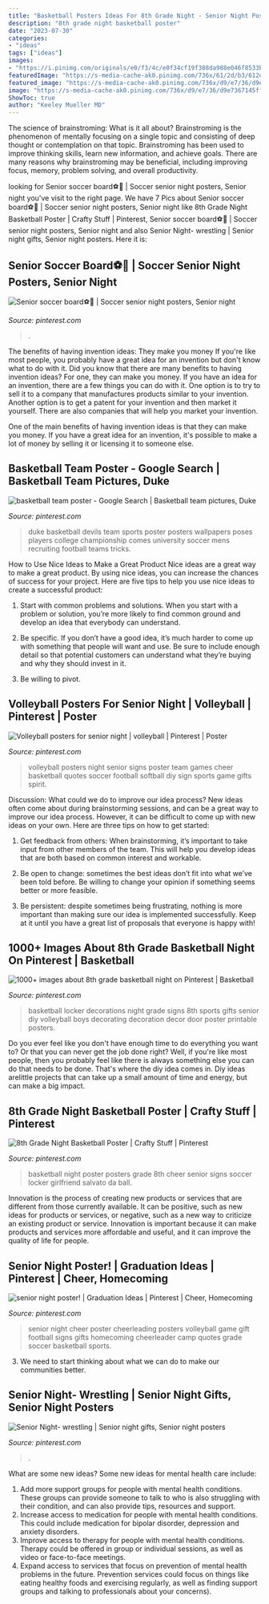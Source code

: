 ```yaml
---
title: "Basketball Posters Ideas For 8th Grade Night - Senior Night Poster!"
description: "8th grade night basketball poster"
date: "2023-07-30"
categories:
- "ideas"
tags: ["ideas"]
images:
- "https://i.pinimg.com/originals/e0/f3/4c/e0f34cf19f388da988e046f8533bf054.jpg"
featuredImage: "https://s-media-cache-ak0.pinimg.com/736x/61/2d/b3/612db3c1cdfbbdeb81bfedcea1b356e9.jpg"
featured_image: "https://s-media-cache-ak0.pinimg.com/736x/d9/e7/36/d9e7367145ffb67167706d53d2adca6b.jpg"
image: "https://s-media-cache-ak0.pinimg.com/736x/d9/e7/36/d9e7367145ffb67167706d53d2adca6b.jpg"
ShowToc: true
author: "Keeley Mueller MD"
---
```



The science of brainstroming: What is it all about?
Brainstroming is the phenomenon of mentally focusing on a single topic and consisting of deep thought or contemplation on that topic. Brainstroming has been used to improve thinking skills, learn new information, and achieve goals. There are many reasons why brainstroming may be beneficial, including improving focus, memory, problem solving, and overall productivity.

	

		
looking for Senior soccer board⚽️🖤 | Soccer senior night posters, Senior night you've visit to the right page. We have 7 Pics about Senior soccer board⚽️🖤 | Soccer senior night posters, Senior night like 8th Grade Night Basketball Poster | Crafty Stuff | Pinterest, Senior soccer board⚽️🖤 | Soccer senior night posters, Senior night and also Senior Night- wrestling | Senior night gifts, Senior night posters. Here it is:
		
    
## Senior Soccer Board⚽️🖤 | Soccer Senior Night Posters, Senior Night

<img loading=lazy src="https://i.pinimg.com/originals/c1/1a/3c/c11a3cc6dcd1fc3513aaf785580166da.jpg" onerror="this.onerror=null;this.src='https://tse1.mm.bing.net/th?id=OIP.BpNbUtTgCwyYHItI5unAKgHaJ4&amp;pid=15.1';" alt="Senior soccer board⚽️🖤 | Soccer senior night posters, Senior night">

_Source: pinterest.com_

>. 

	

The benefits of having invention ideas: They make you money
If you're like most people, you probably have a great idea for an invention but don't know what to do with it. Did you know that there are many benefits to having invention ideas? For one, they can make you money.
If you have an idea for an invention, there are a few things you can do with it. One option is to try to sell it to a company that manufactures products similar to your invention. Another option is to get a patent for your invention and then market it yourself. There are also companies that will help you market your invention.

One of the main benefits of having invention ideas is that they can make you money. If you have a great idea for an invention, it's possible to make a lot of money by selling it or licensing it to someone else.

    
## Basketball Team Poster - Google Search | Basketball Team Pictures, Duke

<img loading=lazy src="https://i.pinimg.com/originals/b0/4c/63/b04c6307355d4566957031457334da1c.jpg" onerror="this.onerror=null;this.src='https://tse2.mm.bing.net/th?id=OIP.ys8kag1VOy1yy0IIc5KJuAHaLH&amp;pid=15.1';" alt="basketball team poster - Google Search | Basketball team pictures, Duke">

_Source: pinterest.com_

>duke basketball devils team sports poster posters wallpapers poses players college championship comes university soccer mens recruiting football teams tricks. 

	

How to Use Nice Ideas to Make a Great Product
Nice ideas are a great way to make a great product. By using nice ideas, you can increase the chances of success for your project. Here are five tips to help you use nice ideas to create a successful product:
1. Start with common problems and solutions. When you start with a problem or solution, you’re more likely to find common ground and develop an idea that everybody can understand.

2. Be specific. If you don’t have a good idea, it’s much harder to come up with something that people will want and use. Be sure to include enough detail so that potential customers can understand what they’re buying and why they should invest in it.

3. Be willing to pivot.

    
## Volleyball Posters For Senior Night | Volleyball | Pinterest | Poster

<img loading=lazy src="https://s-media-cache-ak0.pinimg.com/736x/d9/e7/36/d9e7367145ffb67167706d53d2adca6b.jpg" onerror="this.onerror=null;this.src='https://tse3.mm.bing.net/th?id=OIP.GHvSH2UB2oXQyD7foVIZBQHaJ7&amp;pid=15.1';" alt="Volleyball posters for senior night | volleyball | Pinterest | Poster">

_Source: pinterest.com_

>volleyball posters night senior signs poster team games cheer basketball quotes soccer football softball diy sign sports game gifts spirit. 

	

Discussion: What could we do to improve our idea process?
New ideas often come about during brainstorming sessions, and can be a great way to improve our idea process. However, it can be difficult to come up with new ideas on your own. Here are three tips on how to get started:
1. Get feedback from others: When brainstorming, it’s important to take input from other members of the team. This will help you develop ideas that are both based on common interest and workable.

2. Be open to change: sometimes the best ideas don’t fit into what we’ve been told before. Be willing to change your opinion if something seems better or more feasible.

3. Be persistent: despite sometimes being frustrating, nothing is more important than making sure our idea is implemented successfully. Keep at it until you have a great list of proposals that everyone is happy with!

    
## 1000+ Images About 8th Grade Basketball Night On Pinterest | Basketball

<img loading=lazy src="https://s-media-cache-ak0.pinimg.com/736x/8e/c5/10/8ec510baad2600af224c915667e8ffc5.jpg" onerror="this.onerror=null;this.src='https://tse3.mm.bing.net/th?id=OIP.4TYMjLWFT4j_-7TOm-yIEAHaJ3&amp;pid=15.1';" alt="1000+ images about 8th grade basketball night on Pinterest | Basketball">

_Source: pinterest.com_

>basketball locker decorations night grade signs 8th sports gifts senior diy volleyball boys decorating decoration decor door poster printable posters. 

	

Do you ever feel like you don't have enough time to do everything you want to? Or that you can never get the job done right? Well, if you're like most people, then you probably feel like there is always something else you can do that needs to be done. That's where the diy idea comes in. Diy ideas arelittle projects that can take up a small amount of time and energy, but can make a big impact.

    
## 8th Grade Night Basketball Poster | Crafty Stuff | Pinterest

<img loading=lazy src="https://s-media-cache-ak0.pinimg.com/originals/a1/83/2e/a1832ecd071b587ad1e1bf8bc03f4d46.jpg" onerror="this.onerror=null;this.src='https://tse2.mm.bing.net/th?id=OIP.t2KPb_D84QF3F2YAbJIGagHaGn&amp;pid=15.1';" alt="8th Grade Night Basketball Poster | Crafty Stuff | Pinterest">

_Source: pinterest.com_

>basketball night poster posters grade 8th cheer senior signs soccer locker girlfriend salvato da ball. 

	

Innovation is the process of creating new products or services that are different from those currently available. It can be positive, such as new ideas for products or services, or negative, such as a new way to criticize an existing product or service. Innovation is important because it can make products and services more affordable and useful, and it can improve the quality of life for people.

    
## Senior Night Poster! | Graduation Ideas | Pinterest | Cheer, Homecoming

<img loading=lazy src="https://s-media-cache-ak0.pinimg.com/736x/61/2d/b3/612db3c1cdfbbdeb81bfedcea1b356e9.jpg" onerror="this.onerror=null;this.src='https://tse3.mm.bing.net/th?id=OIP.70UdIZI8lfC56u2uB_ctHQHaJ3&amp;pid=15.1';" alt="senior night poster! | Graduation Ideas | Pinterest | Cheer, Homecoming">

_Source: pinterest.com_

>senior night cheer poster cheerleading posters volleyball game gift football signs gifts homecoming cheerleader camp quotes grade soccer basketball sports. 

	

3. We need to start thinking about what we can do to make our communities better.

    
## Senior Night- Wrestling | Senior Night Gifts, Senior Night Posters

<img loading=lazy src="https://i.pinimg.com/originals/e0/f3/4c/e0f34cf19f388da988e046f8533bf054.jpg" onerror="this.onerror=null;this.src='https://tse4.mm.bing.net/th?id=OIP.E7K3nwsQke1vuM7i0uAoHwHaNK&amp;pid=15.1';" alt="Senior Night- wrestling | Senior night gifts, Senior night posters">

_Source: pinterest.com_

>. 

	

What are some new ideas?
Some new ideas for mental health care include:
1. Add more support groups for people with mental health conditions. These groups can provide someone to talk to who is also struggling with their condition, and can also provide tips, resources and support.
2. Increase access to medication for people with mental health conditions. This could include medication for bipolar disorder, depression and anxiety disorders.
3. Improve access to therapy for people with mental health conditions. Therapy could be offered in group or individual sessions, as well as video or face-to-face meetings.
4. Expand access to services that focus on prevention of mental health problems in the future. Prevention services could focus on things like eating healthy foods and exercising regularly, as well as finding support groups and talking to professionals about your concerns).

